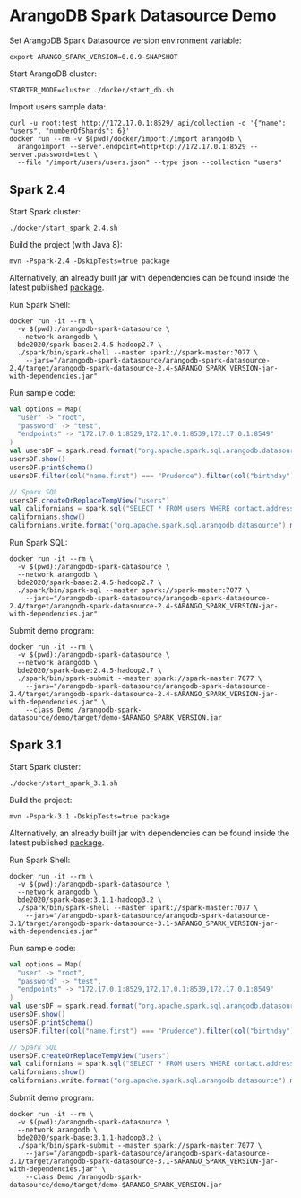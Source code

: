 # ArangoDB Spark Datasource Demo

Set ArangoDB Spark Datasource version environment variable:

```shell
export ARANGO_SPARK_VERSION=0.0.9-SNAPSHOT
```

Start ArangoDB cluster:

```shell
STARTER_MODE=cluster ./docker/start_db.sh
```

Import users sample data:

```shell
curl -u root:test http://172.17.0.1:8529/_api/collection -d '{"name": "users", "numberOfShards": 6}'
docker run --rm -v $(pwd)/docker/import:/import arangodb \
  arangoimport --server.endpoint=http+tcp://172.17.0.1:8529 --server.password=test \
  --file "/import/users/users.json" --type json --collection "users"
```

## Spark 2.4

Start Spark cluster:

```shell
./docker/start_spark_2.4.sh 
```

Build the project (with Java 8):

```shell
mvn -Pspark-2.4 -DskipTests=true package
```

Alternatively, an already built jar with dependencies can be found inside the latest published 
[package](https://github.com/orgs/arangodb/packages?tab=packages&q=com.arangodb.arangodb-spark-datasource-2.4).

Run Spark Shell:

```shell
docker run -it --rm \
  -v $(pwd):/arangodb-spark-datasource \
  --network arangodb \
  bde2020/spark-base:2.4.5-hadoop2.7 \
  ./spark/bin/spark-shell --master spark://spark-master:7077 \
    --jars="/arangodb-spark-datasource/arangodb-spark-datasource-2.4/target/arangodb-spark-datasource-2.4-$ARANGO_SPARK_VERSION-jar-with-dependencies.jar"
```

Run sample code:

```scala
val options = Map(
  "user" -> "root",
  "password" -> "test",
  "endpoints" -> "172.17.0.1:8529,172.17.0.1:8539,172.17.0.1:8549"
)
val usersDF = spark.read.format("org.apache.spark.sql.arangodb.datasource").options(options + ("table" -> "users")).load()
usersDF.show()
usersDF.printSchema()
usersDF.filter(col("name.first") === "Prudence").filter(col("birthday") === "1944-06-19").show()

// Spark SQL
usersDF.createOrReplaceTempView("users")
val californians = spark.sql("SELECT * FROM users WHERE contact.address.state = 'CA'")
californians.show()
californians.write.format("org.apache.spark.sql.arangodb.datasource").mode(org.apache.spark.sql.SaveMode.Overwrite).options(options + ("table" -> "californians", "confirm.truncate" -> "true")).save()
```

Run Spark SQL:

```shell
docker run -it --rm \
  -v $(pwd):/arangodb-spark-datasource \
  --network arangodb \
  bde2020/spark-base:2.4.5-hadoop2.7 \
  ./spark/bin/spark-sql --master spark://spark-master:7077 \
    --jars="/arangodb-spark-datasource/arangodb-spark-datasource-2.4/target/arangodb-spark-datasource-2.4-$ARANGO_SPARK_VERSION-jar-with-dependencies.jar"
```

Submit demo program:

```shell
docker run -it --rm \
  -v $(pwd):/arangodb-spark-datasource \
  --network arangodb \
  bde2020/spark-base:2.4.5-hadoop2.7 \
  ./spark/bin/spark-submit --master spark://spark-master:7077 \
    --jars="/arangodb-spark-datasource/arangodb-spark-datasource-2.4/target/arangodb-spark-datasource-2.4-$ARANGO_SPARK_VERSION-jar-with-dependencies.jar" \
    --class Demo /arangodb-spark-datasource/demo/target/demo-$ARANGO_SPARK_VERSION.jar
```

## Spark 3.1

Start Spark cluster:

```shell
./docker/start_spark_3.1.sh 
```

Build the project:

```shell
mvn -Pspark-3.1 -DskipTests=true package
```

Alternatively, an already built jar with dependencies can be found inside the latest published
[package](https://github.com/orgs/arangodb/packages?tab=packages&q=com.arangodb.arangodb-spark-datasource-3.1).

Run Spark Shell:

```shell
docker run -it --rm \
  -v $(pwd):/arangodb-spark-datasource \
  --network arangodb \
  bde2020/spark-base:3.1.1-hadoop3.2 \
  ./spark/bin/spark-shell --master spark://spark-master:7077 \
    --jars="/arangodb-spark-datasource/arangodb-spark-datasource-3.1/target/arangodb-spark-datasource-3.1-$ARANGO_SPARK_VERSION-jar-with-dependencies.jar"
```

Run sample code:

```scala
val options = Map(
  "user" -> "root",
  "password" -> "test",
  "endpoints" -> "172.17.0.1:8529,172.17.0.1:8539,172.17.0.1:8549"
)
val usersDF = spark.read.format("org.apache.spark.sql.arangodb.datasource").options(options + ("table" -> "users")).load()
usersDF.show()
usersDF.printSchema()
usersDF.filter(col("name.first") === "Prudence").filter(col("birthday") === "1944-06-19").show()

// Spark SQL
usersDF.createOrReplaceTempView("users")
val californians = spark.sql("SELECT * FROM users WHERE contact.address.state = 'CA'")
californians.show()
californians.write.format("org.apache.spark.sql.arangodb.datasource").mode(org.apache.spark.sql.SaveMode.Overwrite).options(options + ("table" -> "californians", "confirm.truncate" -> "true")).save()
```

Submit demo program:

```shell
docker run -it --rm \
  -v $(pwd):/arangodb-spark-datasource \
  --network arangodb \
  bde2020/spark-base:3.1.1-hadoop3.2 \
  ./spark/bin/spark-submit --master spark://spark-master:7077 \
    --jars="/arangodb-spark-datasource/arangodb-spark-datasource-3.1/target/arangodb-spark-datasource-3.1-$ARANGO_SPARK_VERSION-jar-with-dependencies.jar" \
    --class Demo /arangodb-spark-datasource/demo/target/demo-$ARANGO_SPARK_VERSION.jar
```
